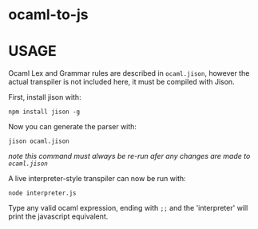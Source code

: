# ocaml-to-js

# USAGE

Ocaml Lex and Grammar rules are described in `ocaml.jison`, however the actual transpiler is not included here, it must be compiled with Jison.

First, install jison with:
```
npm install jison -g
```

Now you can generate the parser with:
```
jison ocaml.jison
```

_note this command must always be re-run afer any changes are made to `ocaml.jison`_

A live interpreter-style transpiler can now be run with:
```
node interpreter.js
```

Type any valid ocaml expression, ending with `;;` and the 'interpreter' will print the javascript equivalent.
